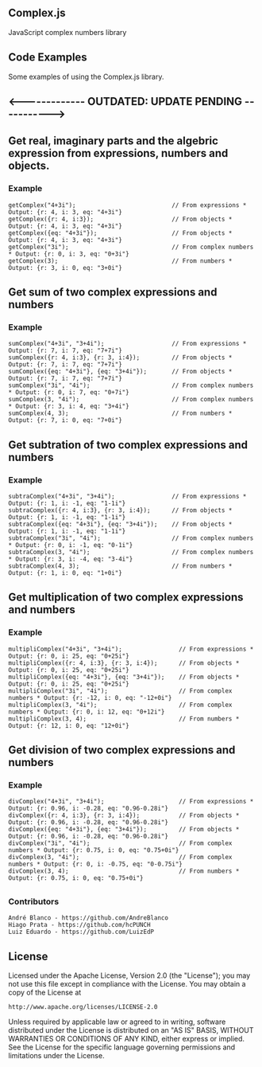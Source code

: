 ## Complex.js
JavaScript complex numbers library 

## Code Examples

Some examples of using the Complex.js library.

## <------------- OUTDATED: UPDATE PENDING ----------->


## Get real, imaginary parts and the algebric expression from expressions, numbers and objects.


### Example

  	getComplex("4+3i");                           // From expressions * Output: {r: 4, i: 3, eq: "4+3i"}
  	getComplex({r: 4, i:3});                      // From objects * Output: {r: 4, i: 3, eq: "4+3i"}
  	getComplex({eq: "4+3i"});                     // From objects * Output: {r: 4, i: 3, eq: "4+3i"}
    getComplex("3i");                             // From complex numbers * Output: {r: 0, i: 3, eq: "0+3i"}
    getComplex(3);                                // From numbers * Output: {r: 3, i: 0, eq: "3+0i"}

## 

## Get sum of two complex expressions and numbers


### Example

  	sumComplex("4+3i", "3+4i");                   // From expressions * Output: {r: 7, i: 7, eq: "7+7i"}
  	sumComplex({r: 4, i:3}, {r: 3, i:4});         // From objects * Output: {r: 7, i: 7, eq: "7+7i"}
  	sumComplex({eq: "4+3i"}, {eq: "3+4i"});       // From objects * Output: {r: 7, i: 7, eq: "7+7i"}
    sumComplex("3i", "4i");                       // From complex numbers * Output: {r: 0, i: 7, eq: "0+7i"}
    sumComplex(3, "4i");                          // From complex numbers * Output: {r: 3, i: 4, eq: "3+4i"}
    sumComplex(4, 3);                             // From numbers * Output: {r: 7, i: 0, eq: "7+0i"}

## 

## Get subtration of two complex expressions and numbers


### Example

  	subtraComplex("4+3i", "3+4i");                // From expressions * Output: {r: 1, i: -1, eq: "1-1i"}
  	subtraComplex({r: 4, i:3}, {r: 3, i:4});      // From objects * Output: {r: 1, i: -1, eq: "1-1i"}
  	subtraComplex({eq: "4+3i"}, {eq: "3+4i"});    // From objects * Output: {r: 1, i: -1, eq: "1-1i"}
    subtraComplex("3i", "4i");                    // From complex numbers * Output: {r: 0, i: -1, eq: "0-1i"}
    subtraComplex(3, "4i");                       // From complex numbers * Output: {r: 3, i: -4, eq: "3-4i"}
    subtraComplex(4, 3);                          // From numbers * Output: {r: 1, i: 0, eq: "1+0i"}

## 
## Get multiplication of two complex expressions and numbers


### Example

  	multipliComplex("4+3i", "3+4i");                // From expressions * Output: {r: 0, i: 25, eq: "0+25i"}
  	multipliComplex({r: 4, i:3}, {r: 3, i:4});      // From objects * Output: {r: 0, i: 25, eq: "0+25i"}
  	multipliComplex({eq: "4+3i"}, {eq: "3+4i"});    // From objects * Output: {r: 0, i: 25, eq: "0+25i"}
    multipliComplex("3i", "4i");                    // From complex numbers * Output: {r: -12, i: 0, eq: "-12+0i"}
    multipliComplex(3, "4i");                       // From complex numbers * Output: {r: 0, i: 12, eq: "0+12i"}
    multipliComplex(3, 4);                          // From numbers * Output: {r: 12, i: 0, eq: "12+0i"}

## 

## Get division of two complex expressions and numbers


### Example

  	divComplex("4+3i", "3+4i");                     // From expressions * Output: {r: 0.96, i: -0.28, eq: "0.96-0.28i"}
  	divComplex({r: 4, i:3}, {r: 3, i:4});           // From objects * Output: {r: 0.96, i: -0.28, eq: "0.96-0.28i"}
  	divComplex({eq: "4+3i"}, {eq: "3+4i"});         // From objects * Output: {r: 0.96, i: -0.28, eq: "0.96-0.28i"}
    divComplex("3i", "4i");                         // From complex numbers * Output: {r: 0.75, i: 0, eq: "0.75+0i"}
    divComplex(3, "4i");                            // From complex numbers * Output: {r: 0, i: -0.75, eq: "0-0.75i"}
    divComplex(3, 4);                               // From numbers * Output: {r: 0.75, i: 0, eq: "0.75+0i"}

## 

### Contributors

  	André Blanco - https://github.com/AndreBlanco
  	Hiago Prata - https://github.com/hcPUNCH
  	Luiz Eduardo - https://github.com/LuizEdP

## 
## License
Licensed under the Apache License, Version 2.0 (the "License");
you may not use this file except in compliance with the License.
You may obtain a copy of the License at

    http://www.apache.org/licenses/LICENSE-2.0

Unless required by applicable law or agreed to in writing, software
distributed under the License is distributed on an "AS IS" BASIS,
WITHOUT WARRANTIES OR CONDITIONS OF ANY KIND, either express or implied.
See the License for the specific language governing permissions and
limitations under the License.

